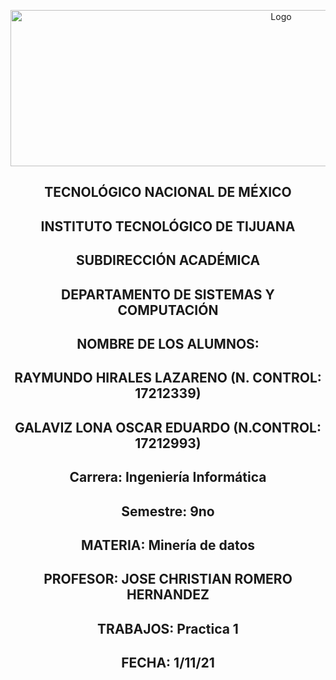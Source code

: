 <p align="center">
    <img alt="Logo" src="https://www.tijuana.tecnm.mx/wp-content/uploads/2021/08/liston-de-logos-oficiales-educacion-tecnm-FEB-2021.jpg" width=850 height=250>
</p>

<H2><p align="Center">TECNOLÓGICO NACIONAL DE MÉXICO</p></H2>

<H2><p align="Center">INSTITUTO TECNOLÓGICO DE TIJUANA</p></H2>

<H2><p align="Center">SUBDIRECCIÓN ACADÉMICA</p></H2>

<H2><p align="Center">DEPARTAMENTO DE SISTEMAS Y COMPUTACIÓN</p></H2>

<H2><p align="Center">NOMBRE DE LOS ALUMNOS: </p></H2>

<H2><p align="Center">RAYMUNDO HIRALES LAZARENO (N. CONTROL: 17212339)</p></H2>

<H2><p align="Center">GALAVIZ LONA OSCAR EDUARDO (N.CONTROL: 17212993)</p></H2>

<H2><p align="Center">Carrera: Ingeniería Informática</p></H2>

<H2><p align="Center">Semestre: 9no </p></H2>

<H2><p align="Center">MATERIA: Minería de datos</p></H2>

<H2><p align="Center">PROFESOR: JOSE CHRISTIAN ROMERO HERNANDEZ</p></H2>

<H2><p align="Center">TRABAJOS: Practica 1</p></H2>

<H2><p align="Center">FECHA: 1/11/21</p></H2>

<br>
<br>
<br>
<br>
<br>
<br>
<br>
<br>